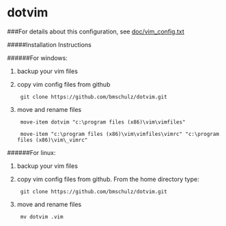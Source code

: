 dotvim
======

###For details about this configuration, see [doc/vim_config.txt](doc/vim_config.txt)


#####Installation Instructions


######For windows:

1. backup your vim files

2. copy vim config files from github
    
        git clone https://github.com/bmschulz/dotvim.git

3. move and rename files

        move-item dotvim "c:\program files (x86)\vim\vimfiles"
    
        move-item "c:\program files (x86)\vim\vimfiles\vimrc" "c:\program files (x86)\vim\_vimrc"
    

######For linux:

1. backup your vim files

2. copy vim config files from github.  From the home directory type:
    
        git clone https://github.com/bmschulz/dotvim.git    

3. move and rename files

        mv dotvim .vim



